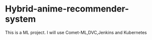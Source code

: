 # Hybrid-anime-recommender-system
This is a ML project. I will use Comet-ML,DVC,Jenkins and Kubernetes

